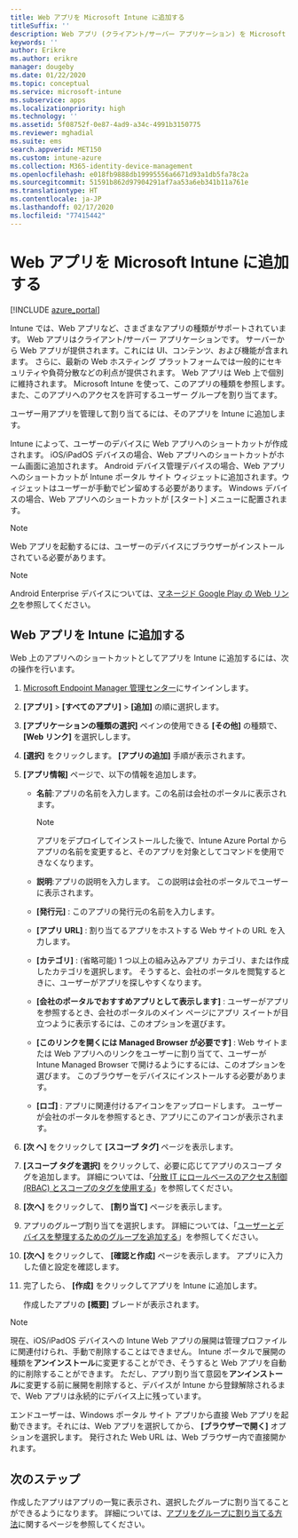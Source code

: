 ```yaml
---
title: Web アプリを Microsoft Intune に追加する
titleSuffix: ''
description: Web アプリ (クライアント/サーバー アプリケーション) を Microsoft Intune に追加する方法について説明します。
keywords: ''
author: Erikre
ms.author: erikre
manager: dougeby
ms.date: 01/22/2020
ms.topic: conceptual
ms.service: microsoft-intune
ms.subservice: apps
ms.localizationpriority: high
ms.technology: ''
ms.assetid: 5f08752f-0e87-4ad9-a34c-4991b3150775
ms.reviewer: mghadial
ms.suite: ems
search.appverid: MET150
ms.custom: intune-azure
ms.collection: M365-identity-device-management
ms.openlocfilehash: e018fb9888db19995556a6671d93a1db5fa78c2a
ms.sourcegitcommit: 51591b862d97904291af7aa53a6eb341b11a761e
ms.translationtype: HT
ms.contentlocale: ja-JP
ms.lasthandoff: 02/17/2020
ms.locfileid: "77415442"
---
```

# <a name="add-web-apps-to-microsoft-intune"></a>Web アプリを Microsoft Intune に追加する

[!INCLUDE [azure_portal](../includes/azure_portal.md)]

Intune では、Web アプリなど、さまざまなアプリの種類がサポートされています。 Web アプリはクライアント/サーバー アプリケーションです。 サーバーから Web アプリが提供されます。これには UI、コンテンツ、および機能が含まれます。 さらに、最新の Web ホスティング プラットフォームでは一般的にセキュリティや負荷分散などの利点が提供されます。 Web アプリは Web 上で個別に維持されます。 Microsoft Intune を使って、このアプリの種類を参照します。 また、このアプリへのアクセスを許可するユーザー グループを割り当てます。 

ユーザー用アプリを管理して割り当てるには、そのアプリを Intune に追加します。 

Intune によって、ユーザーのデバイスに Web アプリへのショートカットが作成されます。 iOS/iPadOS デバイスの場合、Web アプリへのショートカットがホーム画面に追加されます。 Android デバイス管理デバイスの場合、Web アプリへのショートカットが Intune ポータル サイト ウィジェットに追加されます。ウィジェットはユーザーが手動でピン留めする必要があります。 Windows デバイスの場合、Web アプリへのショートカットが [スタート] メニューに配置されます。

> [!Note]
> Web アプリを起動するには、ユーザーのデバイスにブラウザーがインストールされている必要があります。 

> [!Note]
> Android Enterprise デバイスについては、[マネージド Google Play の Web リンク](apps-add-android-for-work.md#managed-google-play-web-links)を参照してください。

## <a name="add-a-web-app-to-intune"></a>Web アプリを Intune に追加する
Web 上のアプリへのショートカットとしてアプリを Intune に追加するには、次の操作を行います。

1. [Microsoft Endpoint Manager 管理センター](https://go.microsoft.com/fwlink/?linkid=2109431)にサインインします。
2. **[アプリ]**  >  **[すべてのアプリ]**  >  **[追加]** の順に選択します。
3. **[アプリケーションの種類の選択]** ペインの使用できる **[その他]** の種類で、 **[Web リンク]** を選択しします。
4. **[選択]** をクリックします。 **[アプリの追加]** 手順が表示されます。
5. **[アプリ情報]** ページで、以下の情報を追加します。
    - **名前**:アプリの名前を入力します。この名前は会社のポータルに表示されます。 

        > [!NOTE]
        > アプリをデプロイしてインストールした後で、Intune Azure Portal からアプリの名前を変更すると、そのアプリを対象としてコマンドを使用できなくなります。

    - **説明**:アプリの説明を入力します。 この説明は会社のポータルでユーザーに表示されます。
    - **[発行元]** : このアプリの発行元の名前を入力します。
    - **[アプリ URL]** : 割り当てるアプリをホストする Web サイトの URL を入力します。
    - **[カテゴリ]** : (省略可能) 1 つ以上の組み込みアプリ カテゴリ、または作成したカテゴリを選択します。 そうすると、会社のポータルを閲覧するときに、ユーザーがアプリを探しやすくなります。
    - **[会社のポータルでおすすめアプリとして表示します]** : ユーザーがアプリを参照するとき、会社のポータルのメイン ページにアプリ スイートが目立つように表示するには、このオプションを選びます。
    - **[このリンクを開くには Managed Browser が必要です]** : Web サイトまたは Web アプリへのリンクをユーザーに割り当てて、ユーザーが Intune Managed Browser で開けるようにするには、このオプションを選びます。 このブラウザーをデバイスにインストールする必要があります。
    - **[ロゴ]** : アプリに関連付けるアイコンをアップロードします。 ユーザーが会社のポータルを参照するとき、アプリにこのアイコンが表示されます。
6. **[次 へ]** をクリックして **[スコープ タグ]** ページを表示します。
7. **[スコープ タグを選択]** をクリックして、必要に応じてアプリのスコープ タグを追加します。 詳細については、「[分散 IT にロールベースのアクセス制御 (RBAC) とスコープのタグを使用する](~/fundamentals/scope-tags.md)」を参照してください。
8. **[次へ]** をクリックして、 **[割り当て]** ページを表示します。
9. アプリのグループ割り当てを選択します。 詳細については、「[ユーザーとデバイスを整理するためのグループを追加する](~/fundamentals/groups-add.md)」を参照してください。 
10. **[次へ]** をクリックして、 **[確認と作成]** ページを表示します。 アプリに入力した値と設定を確認します。
11. 完了したら、 **[作成]** をクリックしてアプリを Intune に追加します。

    作成したアプリの **[概要]** ブレードが表示されます。

> [!Note]
> 現在、iOS/iPadOS デバイスへの Intune Web アプリの展開は管理プロファイルに関連付けられ、手動で削除することはできません。 Intune ポータルで展開の種類を**アンインストール**に変更することができ、そうすると Web アプリを自動的に削除することができます。 ただし、アプリ割り当て意図を**アンインストール**に変更する前に展開を削除すると、デバイスが Intune から登録解除されるまで、Web アプリは永続的にデバイス上に残っています。

エンドユーザーは、Windows ポータル サイト アプリから直接 Web アプリを起動できます。それには、Web アプリを選択してから、 **[ブラウザーで開く]** オプションを選択します。 発行された Web URL は、Web ブラウザー内で直接開かれます。 

## <a name="next-steps"></a>次のステップ

作成したアプリはアプリの一覧に表示され、選択したグループに割り当てることができるようになります。 詳細については、[アプリをグループに割り当てる方法](apps-deploy.md)に関するページを参照してください。 
